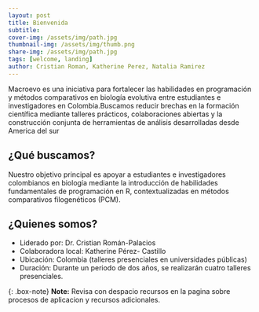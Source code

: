 ```yaml
---
layout: post
title: Bienvenida
subtitle:
cover-img: /assets/img/path.jpg
thumbnail-img: /assets/img/thumb.png
share-img: /assets/img/path.jpg
tags: [welcome, landing]
author: Cristian Roman, Katherine Perez, Natalia Ramirez
---
```


Macroevo es una iniciativa para fortalecer las habilidades en programación y métodos comparativos en biología evolutiva entre estudiantes e investigadores en Colombia.Buscamos reducir brechas en la formación científica mediante talleres prácticos, colaboraciones abiertas y la construcción conjunta de herramientas de análisis desarrolladas desde America del sur

## ¿Qué buscamos?

Nuestro objetivo principal es apoyar a estudiantes e investigadores colombianos en biología mediante la introducción de habilidades fundamentales de programación en R, contextualizadas en métodos comparativos filogenéticos (PCM). 


## ¿Quienes somos?

-	Liderado por: Dr. Cristian Román-Palacios 
- Colaboradora local: Katherine Pérez- Castillo
-	Ubicación: Colombia (talleres presenciales en universidades públicas)
-	Duración: Durante un periodo de dos años, se realizarán cuatro talleres presenciales.

{: .box-note}
**Note:** Revisa con despacio recursos en la pagina sobre procesos de aplicacion y recursos adicionales.
